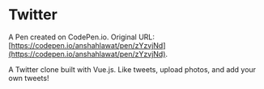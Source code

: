 # Twitter

A Pen created on CodePen.io. Original URL: [https://codepen.io/anshahlawat/pen/zYzvjNd](https://codepen.io/anshahlawat/pen/zYzvjNd).

A Twitter clone built with Vue.js. Like tweets, upload photos, and add your own tweets!
